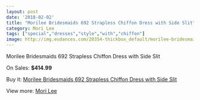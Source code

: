 ```yaml
---
layout: post
date: '2018-02-02'
title: "Morilee Bridesmaids 692 Strapless Chiffon Dress with Side Slit"
category: Mori Lee
tags: ["special","dresses","style","with","chiffon"]
image: http://img.eudances.com/20354-thickbox_default/morilee-bridesmaids-692-strapless-chiffon-dress-with-side-slit.jpg
---
```

Morilee Bridesmaids 692 Strapless Chiffon Dress with Side Slit

On Sales: **$414.99**
<a href="https://www.eudances.com/en/mori-lee/6107-morilee-bridesmaids-692-strapless-chiffon-dress-with-side-slit.html"><amp-img layout="responsive" width="600" height="600" src="//img.eudances.com/20354-thickbox_default/morilee-bridesmaids-692-strapless-chiffon-dress-with-side-slit.jpg" alt="Morilee Bridesmaids 692 Strapless Chiffon Dress with Side Slit 0" /></a>
<a href="https://www.eudances.com/en/mori-lee/6107-morilee-bridesmaids-692-strapless-chiffon-dress-with-side-slit.html"><amp-img layout="responsive" width="600" height="600" src="//img.eudances.com/20357-thickbox_default/morilee-bridesmaids-692-strapless-chiffon-dress-with-side-slit.jpg" alt="Morilee Bridesmaids 692 Strapless Chiffon Dress with Side Slit 1" /></a>
<a href="https://www.eudances.com/en/mori-lee/6107-morilee-bridesmaids-692-strapless-chiffon-dress-with-side-slit.html"><amp-img layout="responsive" width="600" height="600" src="//img.eudances.com/20356-thickbox_default/morilee-bridesmaids-692-strapless-chiffon-dress-with-side-slit.jpg" alt="Morilee Bridesmaids 692 Strapless Chiffon Dress with Side Slit 2" /></a>
<a href="https://www.eudances.com/en/mori-lee/6107-morilee-bridesmaids-692-strapless-chiffon-dress-with-side-slit.html"><amp-img layout="responsive" width="600" height="600" src="//img.eudances.com/20355-thickbox_default/morilee-bridesmaids-692-strapless-chiffon-dress-with-side-slit.jpg" alt="Morilee Bridesmaids 692 Strapless Chiffon Dress with Side Slit 3" /></a>

Buy it: [Morilee Bridesmaids 692 Strapless Chiffon Dress with Side Slit](https://www.eudances.com/en/mori-lee/6107-morilee-bridesmaids-692-strapless-chiffon-dress-with-side-slit.html "Morilee Bridesmaids 692 Strapless Chiffon Dress with Side Slit")

View more: [Mori Lee](https://www.eudances.com/en/65-mori-lee "Mori Lee")